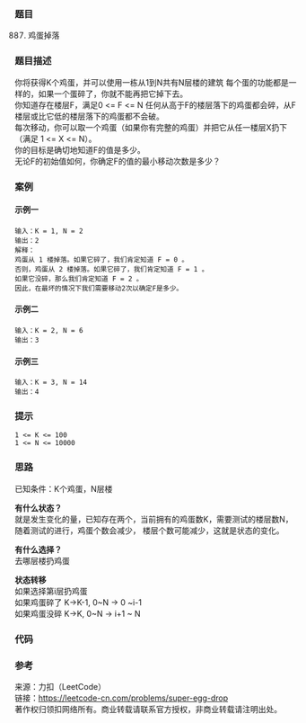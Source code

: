 ### 题目

887. 鸡蛋掉落

### 题目描述

你将获得K个鸡蛋，并可以使用一栋从1到N共有N层楼的建筑
每个蛋的功能都是一样的，如果一个蛋碎了，你就不能再把它掉下去。  
你知道存在楼层F，满足0 <= F <= N 任何从高于F的楼层落下的鸡蛋都会碎，从F楼层或比它低的楼层落下的鸡蛋都不会破。  
每次移动，你可以取一个鸡蛋（如果你有完整的鸡蛋）并把它从任一楼层X扔下（满足 1 <= X <= N）。  
你的目标是确切地知道F的值是多少。  
无论F的初始值如何，你确定F的值的最小移动次数是多少？

### 案例

#### 示例一

```golang
输入：K = 1, N = 2
输出：2
解释：
鸡蛋从 1 楼掉落。如果它碎了，我们肯定知道 F = 0 。
否则，鸡蛋从 2 楼掉落。如果它碎了，我们肯定知道 F = 1 。
如果它没碎，那么我们肯定知道 F = 2 。
因此，在最坏的情况下我们需要移动2次以确定F是多少。
```

#### 示例二

```golang
输入：K = 2, N = 6
输出：3
```

#### 示例三

```golang
输入：K = 3, N = 14
输出：4
```

### 提示

```golang
1 <= K <= 100
1 <= N <= 10000
```

### 思路

已知条件：K个鸡蛋，N层楼  

**有什么状态？**  
就是发生变化的量，已知存在两个，当前拥有的鸡蛋数K，需要测试的楼层数N，随着测试的进行，鸡蛋个数会减少，
楼层个数可能减少，这就是状态的变化。

**有什么选择？**  
去哪层楼扔鸡蛋

**状态转移**  
如果选择第i层扔鸡蛋  
如果鸡蛋碎了 K->K-1, 0~N -> 0 ~i-1  
如果鸡蛋没碎 K->K, 0~N -> i+1 ~ N  

### 代码

### 参考

来源：力扣（LeetCode）  
链接：<https://leetcode-cn.com/problems/super-egg-drop>  
著作权归领扣网络所有。商业转载请联系官方授权，非商业转载请注明出处。  

